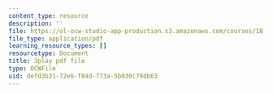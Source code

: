 ```yaml
---
content_type: resource
description: ''
file: https://ol-ocw-studio-app-production.s3.amazonaws.com/courses/18-01sc-single-variable-calculus-fall-2010/defd3b3172e6f84d773a5b030c70db63_BGE3wb7H2PA.pdf
file_type: application/pdf
learning_resource_types: []
resourcetype: Document
title: 3play pdf file
type: OCWFile
uid: defd3b31-72e6-f84d-773a-5b030c70db63
---
```

